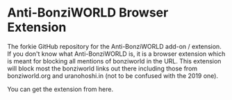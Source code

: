# Anti-BonziWORLD Browser Extension
The forkie GitHub repository for the Anti-BonziWORLD add-on / extension. If you don't know what Anti-BonziWORLD is, it is a browser extension which is meant for blocking all mentions of bonziworld in the URL. This extension will block most the bonziworld links out there including those from bonziworld.org and uranohoshi.in (not to be confused with the 2019 one).

You can get the extension from here.
